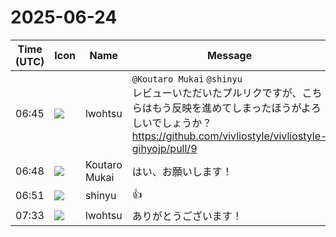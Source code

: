 # 2025-06-24

|Time (UTC)|Icon|Name|Message|
|---|---|---|---|
|06:45|![](https://secure.gravatar.com/avatar/6a1342affe7c337c61db338b633abef3.jpg?s=72&d=https%3A%2F%2Fa.slack-edge.com%2Fdf10d%2Fimg%2Favatars%2Fava_0024-72.png)|lwohtsu|`@Koutaro Mukai` `@shinyu`<br>レビューいただいたプルリクですが、こちらはもう反映を進めてしまったほうがよろしいでしょうか？<br><https://github.com/vivliostyle/vivliostyle-gihyojp/pull/9>|
|06:48|![](https://avatars.slack-edge.com/2023-11-11/6180804843906_ec36242e3b721d6c30e9_72.png)|Koutaro Mukai|はい、お願いします！|
|06:51|![](https://avatars.slack-edge.com/2018-04-27/354445776386_e258f5ed5ba887b08668_72.jpg)|shinyu|:+1:|
|07:33|![](https://secure.gravatar.com/avatar/6a1342affe7c337c61db338b633abef3.jpg?s=72&d=https%3A%2F%2Fa.slack-edge.com%2Fdf10d%2Fimg%2Favatars%2Fava_0024-72.png)|lwohtsu|ありがとうございます！|
